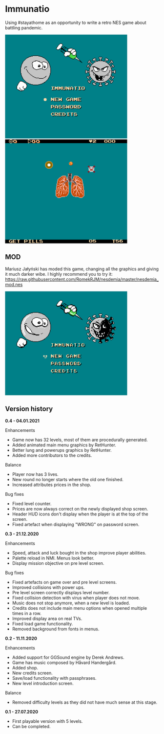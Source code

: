 # Immunatio
Using #stayathome as an opportunity to write a retro NES game about battling pandemic.

<img src="https://raw.githubusercontent.com/RomekRJM/nesdemia/master/screenshots/nesdemia-0.png" width="400px" height="340px">

<img src="https://raw.githubusercontent.com/RomekRJM/nesdemia/master/screenshots/nesdemia-1.png" width="400px" height="340px">


## MOD
Mariusz Jałyński has moded this game, changing all the graphics and giving it much darker wibe. I highly recommend you to try it:
https://raw.githubusercontent.com/RomekRJM/nesdemia/master/nesdemia_mod.nes

<img src="https://raw.githubusercontent.com/RomekRJM/nesdemia/master/screenshots/nesdemia_mod-0.png" width="400px" height="340px">


## Version history

**0.4 - 04.01.2021**

Enhancements
* Game now has 32 levels, most of them are procedurally generated.
* Added animated main menu graphics by RetHunter.
* Better lung and powerups graphics by RetHunter.
* Added more contributors to the credits.

Balance
* Player now has 3 lives.
* New round no longer starts where the old one finished.
* Increased attributes prices in the shop.

Bug fixes
* Fixed level counter.
* Prices are now always correct on the newly displayed shop screen.
* Header HUD icons don't display when the player is at the top of the screen.
* Fixed artefact when displaying "WRONG" on password screen.



**0.3 - 21.12.2020**

Enhancements
* Speed, attack and luck bought in the shop improve player abilities.
* Palette reload in NMI. Menus look better.
* Display mission objective on pre level screen.

Bug fixes
* Fixed artefacts on game over and pre level screens.
* Improved collisions with power ups.
* Pre level screen correctly displays level number.
* Fixed collision detection with virus when player does not move.
* Music does not stop anymore, when a new level is loaded.
* Credits does not include main menu options when opened multiple times in a row.
* Improved display area on real TVs.
* Fixed load game functionality.
* Removed background from fonts in menus.



**0.2 - 11.11.2020**

Enhancements
* Added support for GGSound engine by Derek Andrews.
* Game has music composed by ‪Håvard Handergård.
* Added shop.
* New credits screen.
* Save/load functionality with passphrases.
* New level introduction screen.

Balance
* Removed difficulty levels as they did not have much sense at this stage.



**0.1 - 27.07.2020**
* First playable version with 5 levels.
* Can be completed.
